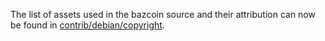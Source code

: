 The list of assets used in the bazcoin source and their attribution can now be found in [contrib/debian/copyright](../contrib/debian/copyright).
